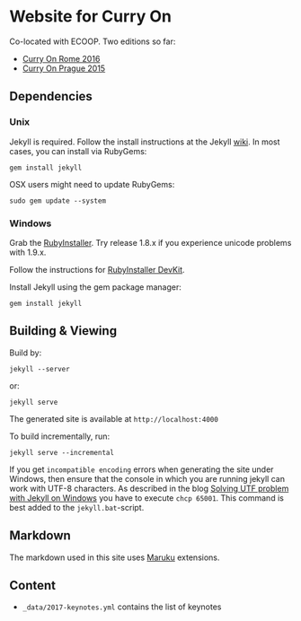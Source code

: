 # Website for Curry On

Co-located with ECOOP. Two editions so far:

- [Curry On Rome 2016](http://curry-on.org/2016)
- [Curry On Prague 2015](http://curry-on.org/2015)

## Dependencies ##

### Unix ###

Jekyll is required. Follow the install instructions at the Jekyll [wiki](https://github.com/mojombo/jekyll/wiki/Install). In most cases, you can install via RubyGems:

    gem install jekyll

OSX users might need to update RubyGems:

    sudo gem update --system

### Windows ###

Grab the [RubyInstaller](http://rubyinstaller.org/downloads). Try release 1.8.x if you experience unicode problems with 1.9.x.

Follow the instructions for [RubyInstaller DevKit](https://github.com/oneclick/rubyinstaller/wiki/Development-Kit).

Install Jekyll using the gem package manager:

    gem install jekyll

## Building & Viewing ##

Build by:

    jekyll --server

or:

    jekyll serve

The generated site is available at `http://localhost:4000`


To build incrementally, run:

    jekyll serve --incremental

If you get `incompatible encoding` errors when generating the site under Windows, then ensure that the
console in which you are running jekyll can work with UTF-8 characters. As described in the blog
[Solving UTF problem with Jekyll on Windows](http://joseoncode.com/2011/11/27/solving-utf-problem-with-jekyll-on-windows/)
you have to execute `chcp 65001`. This command is best added to the `jekyll.bat`-script.

## Markdown ##

The markdown used in this site uses [Maruku](http://maruku.rubyforge.org/maruku.html) extensions.

## Content

- `_data/2017-keynotes.yml` contains the list of keynotes
